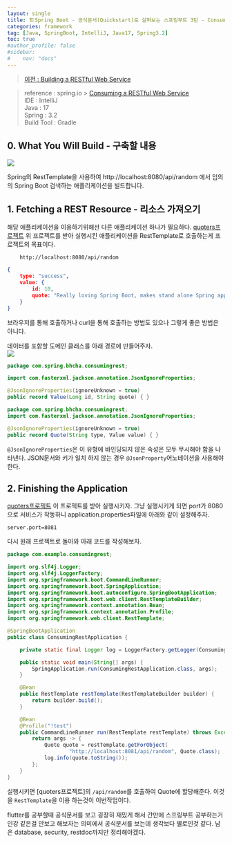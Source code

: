 ```yaml
---
layout: single
title: 🏗Spring Boot - 공식문서(Quickstart)로 살펴보는 스프링부트 3탄 - Consuming a RESTful Web Service
categories: framework
tag: [Java, SpringBoot, IntelliJ, Java17, Spring3.2]
toc: true
#author_profile: false
#sidebar:
#    nav: "docs"
---
```


> [이전 : Building a RESTful Web Service](../springboot_공식문서2탄)

> reference : spring.io > [Consuming a RESTful Web Service](https://spring.io/guides/gs/consuming-rest)  
> IDE : IntelliJ  
> Java : 17  
> Spring : 3.2  
> Build Tool : Gradle



## 0. What You Will Build - 구축할 내용
<img src="/images/spring/img_12.png">  

Spring의 RestTemplate을 사용하여 http://localhost:8080/api/random 에서 
임의의 Spring Boot 검색하는 애플리케이션을 빌드합니다.

## 1. Fetching a REST Resource - 리소스 가져오기 
해당 애플리케이션을 이용하기위해선 다른 애플리케이션 하나가 필요하다. [quoters프로젝트](ttps://github.com/spring-guides/quoters)
위 프로젝트를 받아 실행시킨 애플리케이션을 RestTemplate로 호출하는게 프로젝트의 목표이다.
```link
    http://localhost:8080/api/random
```
```json
{
    type: "success",
    value: {
        id: 10,
        quote: "Really loving Spring Boot, makes stand alone Spring apps easy."
    }
}
```

브라우저를 통해 호출하거나 curl을 통해 호출하는 방법도 있으나 그렇게 좋은 방법은 아니다.  

데이터를 포함할 도메인 클래스를 아래 경로에 만들어주자.  
<img src="/images/spring/img_9.png">  
```java
package com.spring.bhcha.consumingrest;

import com.fasterxml.jackson.annotation.JsonIgnoreProperties;

@JsonIgnoreProperties(ignoreUnknown = true)
public record Value(Long id, String quote) { }
```

```java
package com.spring.bhcha.consumingrest;
import com.fasterxml.jackson.annotation.JsonIgnoreProperties;

@JsonIgnoreProperties(ignoreUnknown = true)
public record Quote(String type, Value value) { }
```
`@JsonIgnoreProperties`은 이 유형에 바인딩되지 않은 속성은 모두 무시해야 함을 나타낸다.
JSON문서와 키가 일치 하지 않는 경우 `@JsonProperty`어노테이션을 사용해야 한다.

## 2. Finishing the Application 
[quoters프로젝트](ttps://github.com/spring-guides/quoters) 이 프로젝트를 받아 실행시키자. 그냥 실행시키게 되면 port가 8080으로 서비스가 작동하니
application.properties파일에 아래와 같이 설정해주자.
```properties
server.port=8081
```

다시 원래 프로젝트로 돌아와 아래 코드를 작성해보자.
```java
package com.example.consumingrest;

import org.slf4j.Logger;
import org.slf4j.LoggerFactory;
import org.springframework.boot.CommandLineRunner;
import org.springframework.boot.SpringApplication;
import org.springframework.boot.autoconfigure.SpringBootApplication;
import org.springframework.boot.web.client.RestTemplateBuilder;
import org.springframework.context.annotation.Bean;
import org.springframework.context.annotation.Profile;
import org.springframework.web.client.RestTemplate;

@SpringBootApplication
public class ConsumingRestApplication {

	private static final Logger log = LoggerFactory.getLogger(ConsumingRestApplication.class);

	public static void main(String[] args) {
		SpringApplication.run(ConsumingRestApplication.class, args);
	}

	@Bean
	public RestTemplate restTemplate(RestTemplateBuilder builder) {
		return builder.build();
	}

	@Bean
	@Profile("!test")
	public CommandLineRunner run(RestTemplate restTemplate) throws Exception {
		return args -> {
			Quote quote = restTemplate.getForObject(
					"http://localhost:8081/api/random", Quote.class);
			log.info(quote.toString());
		};
	}
}
```
실행시키면 [quoters프로젝트]의 `/api/random`를 호출하여 Quote에 할당해준다. 이것을 `RestTemplate`을 이용 하는것이 이번작업이다.

flutter를 공부할때 공식문서를 보고 굉장히 재밌게 해서 간만에 스프링부트 공부하는거 인강 같은걸 안보고 해보자는 의미에서 공식문서를 보는데 생각보다 별로인것 같다.
남은 database, security, restdoc까지만 정리해야겠다.
